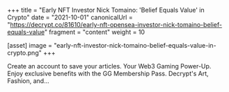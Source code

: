 +++
title = "Early NFT Investor Nick Tomaino: 'Belief Equals Value' in Crypto"
date = "2021-10-01"
canonicalUrl = "https://decrypt.co/81610/early-nft-opensea-investor-nick-tomaino-belief-equals-value"
fragment = "content"
weight = 10

[asset]
    image = "early-nft-investor-nick-tomaino-belief-equals-value-in-crypto.png"
+++

Create an account to save your articles. Your Web3 Gaming Power-Up. Enjoy 
exclusive benefits with the GG Membership Pass. Decrypt's Art, Fashion, 
and...
